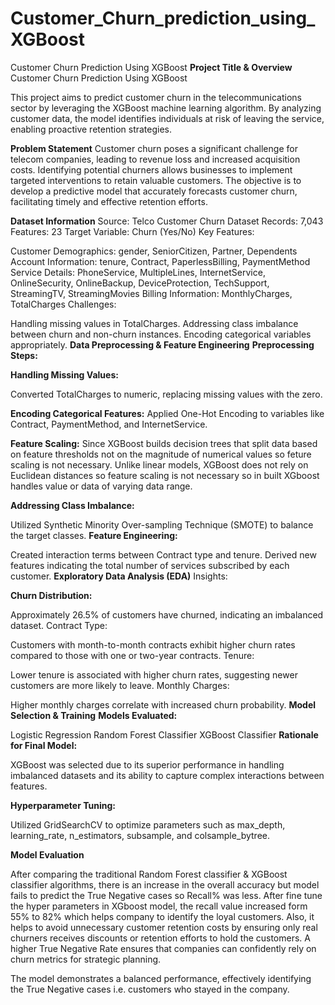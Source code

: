 # Customer_Churn_prediction_using_XGBoost


Customer Churn Prediction Using XGBoost
**Project Title & Overview**
Customer Churn Prediction Using XGBoost

This project aims to predict customer churn in the telecommunications sector by leveraging the XGBoost machine learning algorithm. By analyzing customer data, the model identifies individuals at risk of leaving the service, enabling proactive retention strategies.

**Problem Statement**
Customer churn poses a significant challenge for telecom companies, leading to revenue loss and increased acquisition costs. Identifying potential churners allows businesses to implement targeted interventions to retain valuable customers. The objective is to develop a predictive model that accurately forecasts customer churn, facilitating timely and effective retention efforts.

**Dataset Information**
Source: Telco Customer Churn Dataset
Records: 7,043
Features: 23
Target Variable: Churn (Yes/No)
Key Features:

Customer Demographics: gender, SeniorCitizen, Partner, Dependents
Account Information: tenure, Contract, PaperlessBilling, PaymentMethod
Service Details: PhoneService, MultipleLines, InternetService, OnlineSecurity, OnlineBackup, DeviceProtection, TechSupport, StreamingTV, StreamingMovies
Billing Information: MonthlyCharges, TotalCharges
Challenges:

Handling missing values in TotalCharges.
Addressing class imbalance between churn and non-churn instances.
Encoding categorical variables appropriately.
**Data Preprocessing & Feature Engineering**
**Preprocessing Steps:**

**Handling Missing Values:**

Converted TotalCharges to numeric, replacing missing values with the zero.

**Encoding Categorical Features:**
Applied One-Hot Encoding to variables like Contract, PaymentMethod, and InternetService.

**Feature Scaling:**
Since XGBoost builds decision trees that split data based on feature thresholds not on the magnitude of numerical values so feture scaling is not necessary.
Unlike linear models, XGBoost does not rely on Euclidean distances so feature scaling is not necessary so in built XGboost handles value or data of varying data range.

**Addressing Class Imbalance:**

Utilized Synthetic Minority Over-sampling Technique (SMOTE) to balance the target classes.
**Feature Engineering:**

Created interaction terms between Contract type and tenure.
Derived new features indicating the total number of services subscribed by each customer.
**Exploratory Data Analysis (EDA)**
Insights:

**Churn Distribution:**

Approximately 26.5% of customers have churned, indicating an imbalanced dataset.
Contract Type:

Customers with month-to-month contracts exhibit higher churn rates compared to those with one or two-year contracts.
Tenure:

Lower tenure is associated with higher churn rates, suggesting newer customers are more likely to leave.
Monthly Charges:

Higher monthly charges correlate with increased churn probability.
**Model Selection & Training**
**Models Evaluated:**

Logistic Regression
Random Forest Classifier
XGBoost Classifier
**Rationale for Final Model:**

XGBoost was selected due to its superior performance in handling imbalanced datasets and its ability to capture complex interactions between features.

**Hyperparameter Tuning:**

Utilized GridSearchCV to optimize parameters such as max_depth, learning_rate, n_estimators, subsample, and colsample_bytree.

**Model Evaluation**

After comparing the traditional Random Forest classifier & XGBoost classifier algorithms, there is an increase in the overall accuracy but model fails to predict the True Negative cases so Recall% was less.
After fine tune the hyper parameters in XGboost model, the recall value increased form 55% to 82% which helps company to identify the loyal customers.
Also, it helps to avoid unnecessary customer retention costs by ensuring only real churners receives discounts or retention efforts to hold the customers.
A higher True Negative Rate ensures that companies can confidently rely on churn metrics for strategic planning.

The model demonstrates a balanced performance, effectively identifying the True Negative cases i.e. customers who stayed in the company.

